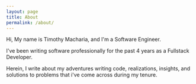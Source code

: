 ```yaml
---
layout: page
title: About
permalink: /about/
---
```


Hi, My name is Timothy Macharia, and I'm a Software Engineer.

I've been writing software professionally for the past 4 years as a Fullstack Developer. 

Herein, I write about my adventures writing code, realizations, insights, 
and solutions to problems that i've come across during my tenure.
